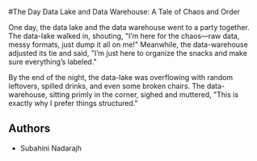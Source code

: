 #The Day Data Lake and Data Warehouse: A Tale of Chaos and Order

One day, the data lake and the data warehouse went to a party together. The data-lake walked in, shouting, "I’m here for the chaos—raw data, messy formats, just dump it all on me!" Meanwhile, the data-warehouse adjusted its tie and said, "I’m just here to organize the snacks and make sure everything’s labeled."

By the end of the night, the data-lake was overflowing with random leftovers, spilled drinks, and even some broken chairs. The data-warehouse, sitting primly in the corner, sighed and muttered, "This is exactly why I prefer things structured."


## Authors
- Subahini Nadarajh
